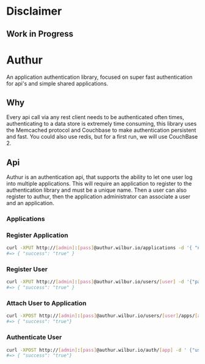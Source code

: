 # Disclaimer
## Work in Progress

# Authur

An application authentication library, focused on super fast authentication for
api's and simple shared applications.

## Why

Every api call via any rest client needs to be authenticated often times, authenticating to 
a data store is extremely time consuming, this library uses the Memcached protocol and
Couchbase to make authentication persistent and fast.  You could also use redis, but for
a first run, we will use CouchBase 2.

## Api

Authur is an authentication api, that supports the ability to let one user log into multiple
applications.  This will require an application to register to the authentication library and
must be a unique name.  Then a user can also register to authur, then the application administrator
can associate a user and an application.

### Applications

### Register Application

``` sh
curl -XPUT http://[admin]:[pass]@authur.wilbur.io/applications -d '{ "name": "app1" }' -H 'Content-Type: application/json'
#=> { "success": "true" }
```

### Register User

``` sh
curl -XPUT http://[admin]:[pass]@authur.wilbur.io/users/[user] -d '{"password": "bar", "confirm": "bar"} ' -H 'Content-Type: application/json'
#=> { "success": "true" }
```

### Attach User to Application

``` sh
curl -XPOST http://[admin]:[pass]@authur.wilbur.io/users/[user]/apps/[app] -H 'Content-Type: application/json'
#=> { "success": "true"}
```

### Authenticate User

``` sh
curl -XPOST http://[admin]:[pass]@authur.wilbur.io/auth/[app] -d ' {"username": "foo", password": "bar"}' -H 'Content-Type: application/json'
#=> { "success": "true"}
```